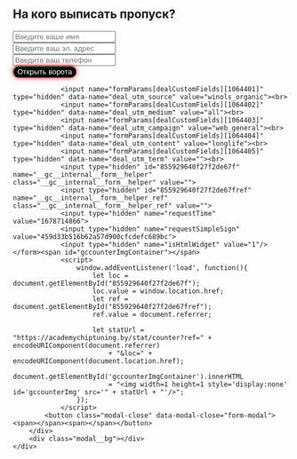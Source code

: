 <div class="modal" data-modal-id="form-modal">
    <div class="modal__wrap">
        <div class="modal__window">
            <!-- <script id="38b97d09d7a0b3b842b85f77f2ec2a2fc11f4d9e" src="https://academychiptuning.by/pl/lite/widget/script?id=855929"></script> -->
            <!-- <script id="38b97d09d7a0b3b842b85f77f2ec2a2fc11f4d9e" src="http://academychiptuning.by/pl/lite/widget/script?id=855929"></script> -->
            <form class="applic__form" id="ltForm2172135"  action="https://academychiptuning.by/pl/lite/block-public/process-html?id=1665930246" method="post" data-open-new-window="0"><input type="hidden" name="formParams[setted_offer_id]" ><br>
                <h2 class="applic__form-title">На кого выписать пропуск?</h2>
                <label class="tf__field applic__tf tf">
                    <input type="text" maxlength="60"  placeholder="Введите ваше имя" name="formParams[full_name]" value=""><br>
                </label>
                <label class="tf__field applic__tf tf">
                    <input type="text" maxlength="60"  placeholder="Введите ваш эл. адрес" name="formParams[email]" value="" ><br>
                </label>
                <label class="tf__field applic__tf tf">
                    <input type="text" maxlength="60"  placeholder="Введите ваш телефон" name="formParams[phone]" value=""><br>
                </label>
                <button class="applic__button btn" type="submit"
                        id="button3829389"
                        style="color: #FFFFFF; background-color: #000000; border-radius: 16px !important; box-shadow: 0 0 8px 0px #ff0000; " onclick="if(window['btnprs640f27f2e5d05']){return false;}window['btnprs640f27f2e5d05']=true;setTimeout(function(){window['btnprs640f27f2e5d05']=false},6000);return true;">
                            Открыть ворота
                </button><br>

                <input name="formParams[dealCustomFields][1064401]" type="hidden" data-name="deal_utm_source" value="winols_organic"><br>
                <input name="formParams[dealCustomFields][1064402]" type="hidden" data-name="deal_utm_medium" value="all"><br>
                <input name="formParams[dealCustomFields][1064403]" type="hidden" data-name="deal_utm_campaign" value="web_general"><br>
                <input name="formParams[dealCustomFields][1064404]" type="hidden" data-name="deal_utm_content" value="longlife"><br>
                <input name="formParams[dealCustomFields][1064405]" type="hidden" data-name="deal_utm_term" value=""><br>
                <input type="hidden" id="855929640f27f2de67f" name="__gc__internal__form__helper" class="__gc__internal__form__helper" value="">
                <input type="hidden" id="855929640f27f2de67fref" name="__gc__internal__form__helper_ref" class="__gc__internal__form__helper_ref" value="">
                <input type="hidden" name="requestTime" value="1678714866">
                <input type="hidden" name="requestSimpleSign" value="459d33b516b62a57d900cfcdefc689bc">
                <input type="hidden" name="isHtmlWidget" value="1"/></form><span id="gccounterImgContainer"></span>
                <script>
                    window.addEventListener('load', function(){
                        let loc = document.getElementById("855929640f27f2de67f");
                        loc.value = window.location.href;
                        let ref = document.getElementById("855929640f27f2de67fref");
                        ref.value = document.referrer;

                        let statUrl = "https://academychiptuning.by/stat/counter?ref=" + encodeURIComponent(document.referrer)
                            + "&loc=" + encodeURIComponent(document.location.href);
                        document.getElementById('gccounterImgContainer').innerHTML
                            = "<img width=1 height=1 style='display:none' id='gccounterImg' src='" + statUrl + "'/>";
                    });
                </script>
            <button class="modal-close" data-modal-close="form-modal"><span></span><span></span></button>
        </div>
        <div class="modal__bg"></div>
    </div>
</div>

